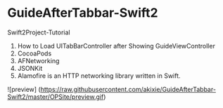 # GuideAfterTabbar-Swift2
Swift2Project-Tutorial

1. How to Load UITabBarController after Showing GuideViewController
2. CocoaPods
3. AFNetworking
4. JSONKit
5. Alamofire is an HTTP networking library written in Swift.


![preview]
(https://raw.githubusercontent.com/akixie/GuideAfterTabbar-Swift2/master/OPSite/preview.gif)

